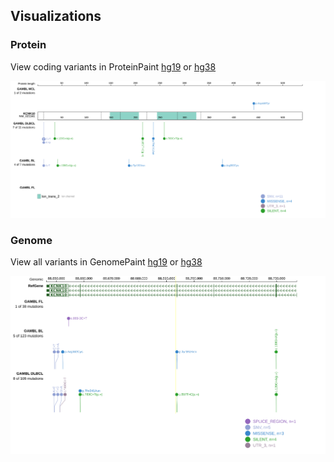 ## Visualizations
### Protein
View coding variants in ProteinPaint [hg19](https://morinlab.github.io/LLMPP/GAMBL/KCNK10_protein.html)  or [hg38](https://morinlab.github.io/LLMPP/GAMBL/KCNK10_protein_hg38.html)

![](images/proteinpaint/KCNK10_NM_021161.svg)

### Genome
View all variants in GenomePaint [hg19](https://morinlab.github.io/LLMPP/GAMBL/KCNK10.html)  or [hg38](https://morinlab.github.io/LLMPP/GAMBL/KCNK10_hg38.html)

![](images/proteinpaint/KCNK10.svg)

